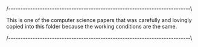 /---------------------------------------------------------------------------\

This is one of the computer science papers that was carefully and lovingly copied into this folder because the working conditions are the same.

/---------------------------------------------------------------------------\

